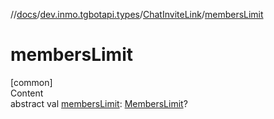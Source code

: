 //[docs](../../../index.md)/[dev.inmo.tgbotapi.types](../index.md)/[ChatInviteLink](index.md)/[membersLimit](members-limit.md)



# membersLimit  
[common]  
Content  
abstract val [membersLimit](members-limit.md): [MembersLimit](../index.md#%5Bdev.inmo.tgbotapi.types%2FMembersLimit%2F%2F%2FPointingToDeclaration%2F%5D%2FClasslikes%2F625018081)?  



